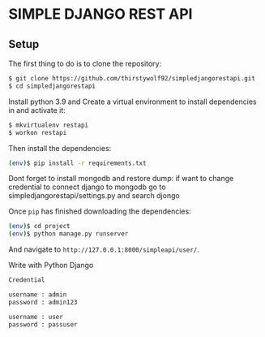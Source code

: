 # SIMPLE DJANGO REST API

## Setup

The first thing to do is to clone the repository:

```sh
$ git clone https://github.com/thirstywolf92/simpledjangorestapi.git
$ cd simpledjangorestapi
```

Install python 3.9 and Create a virtual environment to install dependencies in and activate it:

```sh
$ mkvirtualenv restapi
$ workon restapi
```

Then install the dependencies:

```sh
(env)$ pip install -r requirements.txt
```

Dont forget to install mongodb and restore dump:
if want to change credential to connect django to mongodb go to simpledjangorestapi/settings.py
and search djongo

Once `pip` has finished downloading the dependencies:
```sh
(env)$ cd project
(env)$ python manage.py runserver
```
And navigate to `http://127.0.0.1:8000/simpleapi/user/`.

Write with Python Django
```sh
Credential 

username : admin
password : admin123

username : user
password : passuser

```

